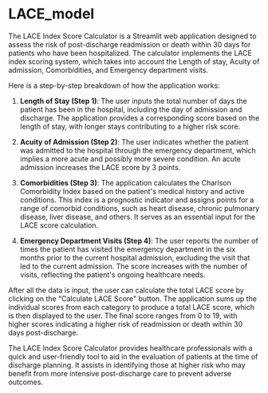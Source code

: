 # LACE_model
The LACE Index Score Calculator is a Streamlit web application designed to assess the risk of post-discharge readmission or death within 30 days for patients who have been hospitalized. The calculator implements the LACE index scoring system, which takes into account the Length of stay, Acuity of admission, Comorbidities, and Emergency department visits.

Here is a step-by-step breakdown of how the application works:

1. **Length of Stay (Step 1)**:
   The user inputs the total number of days the patient has been in the hospital, including the day of admission and discharge. The application provides a corresponding score based on the length of stay, with longer stays contributing to a higher risk score.

2. **Acuity of Admission (Step 2)**:
   The user indicates whether the patient was admitted to the hospital through the emergency department, which implies a more acute and possibly more severe condition. An acute admission increases the LACE score by 3 points.

3. **Comorbidities (Step 3)**:
   The application calculates the Charlson Comorbidity Index based on the patient's medical history and active conditions. This index is a prognostic indicator and assigns points for a range of comorbid conditions, such as heart disease, chronic pulmonary disease, liver disease, and others. It serves as an essential input for the LACE score calculation.

4. **Emergency Department Visits (Step 4)**:
   The user reports the number of times the patient has visited the emergency department in the six months prior to the current hospital admission, excluding the visit that led to the current admission. The score increases with the number of visits, reflecting the patient's ongoing healthcare needs.

After all the data is input, the user can calculate the total LACE score by clicking on the "Calculate LACE Score" button. The application sums up the individual scores from each category to produce a total LACE score, which is then displayed to the user. The final score ranges from 0 to 19, with higher scores indicating a higher risk of readmission or death within 30 days post-discharge.

The LACE Index Score Calculator provides healthcare professionals with a quick and user-friendly tool to aid in the evaluation of patients at the time of discharge planning. It assists in identifying those at higher risk who may benefit from more intensive post-discharge care to prevent adverse outcomes.
